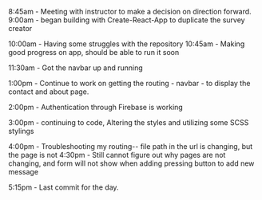 8:45am - Meeting with instructor to make a decision on direction forward.
9:00am - began building with Create-React-App to duplicate the survey creator

10:00am - Having some struggles with the repository
10:45am - Making good progress on app, should be able to run it soon

11:30am - Got the navbar up and running

1:00pm - Continue to work on getting the routing - navbar - to display the contact and about page.

2:00pm - Authentication through Firebase is working

3:00pm - continuing to code, Altering the styles and utilizing some SCSS stylings

4:00pm - Troubleshooting my routing-- file path in the url is changing, but the page is not
4:30pm - Still cannot figure out why pages are not changing, and form will not show when adding pressing button to add new message

5:15pm - Last commit for the day.